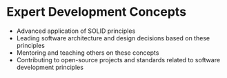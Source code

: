 # Expert Development Concepts

- Advanced application of SOLID principles
- Leading software architecture and design decisions based on these principles
- Mentoring and teaching others on these concepts
- Contributing to open-source projects and standards related to software development principles

